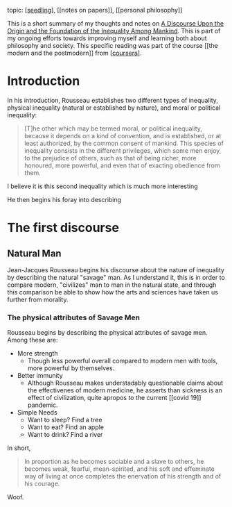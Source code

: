 topic: [[seedling]], [[notes on papers]], [[personal philosophy]]

This is a short summary of my thoughts and notes on [A Discourse Upon the Origin and the Foundation of the Inequality Among Mankind](https://www.gutenberg.org/ebooks/11136). This is part of my ongoing efforts towards improving myself and learning both about philosophy and society. This specific reading was part of the course [[the modern and the postmodern]] from [[coursera]]. 

# Introduction 

In his introduction, Rousseau establishes two different types of inequality, physical inequality (natural or established by nature), and moral or political inequality:

>[T]he other which may be termed moral, or political inequality, because it depends on a kind of convention, and is established, or at least authorized, by the common consent of mankind. This species of inequality consists in the different privileges, which some men enjoy, to the prejudice of others, such as that of being richer, more honoured, more powerful, and even that of exacting obedience from them.

I believe it is this second inequality which is much more interesting

He then begins his foray into describing
# The first discourse

## Natural Man

Jean-Jacques Rousseau begins his discourse about the nature of inequality by describing the natural "savage" man. As I understand it, this is in order to compare modern, "civilizes" man to man in the natural state, and through this comparison be able to show how the arts and sciences have taken us further from morality.


### The physical attributes of Savage Men

Rousseau begins by describing the physical attributes of savage men. Among these are:

- More strength
	- Though less powerful overall compared to modern men with tools, more powerful by themselves.
- Better immunity
	- Although Rousseau makes understadably questionable claims about the effectivenes of modern medicine, he asserts than sickness is an effect of civilization, quite apropos to the current [[covid 19]] pandemic.
- Simple Needs
	- Want to sleep? Find a tree
	- Want to eat? Find an apple
	- Want to drink? Find a river

In short,

>In proportion as he becomes sociable and a slave to others, he becomes weak, fearful, mean-spirited, and his soft and effeminate way of living at once completes the enervation of his strength and of his courage.

Woof.

[//begin]: # "Autogenerated link references for markdown compatibility"
[seedling]: ../seedling "seedling"
[coursera]: ../coursera "Coursera"
[//end]: # "Autogenerated link references"